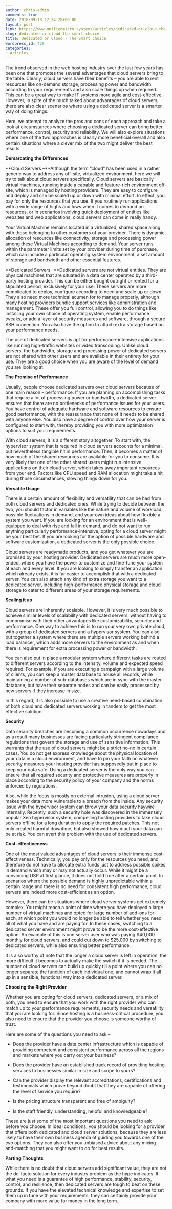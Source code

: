 ```yaml
---
author: chris-admin
comments: true
date: 2018-09-18 12:24:28+00:00
layout: post
link: https://www.unifiedmicro.systems/articles/dedicated-or-cloud-the-smart-choice/
slug: dedicated-or-cloud-the-smart-choice
title: Dedicated or Cloud - The Smart Choice
wordpress_id: 429
categories:
- Articles
---
```


The trend observed in the web hosting industry over the last few years has been one that promotes the several advantages that cloud servers bring to the table. Clearly, cloud servers have their benefits – you are able to rent resources like on-demand storage, processing power and bandwidth according to your requirements and also scale things up when required. This can be a great way to make IT systems more agile and cost-effective. However, in spite of the much talked about advantages of cloud servers, there are also clear scenarios where using a dedicated server is a smarter way of doing things.

Here, we attempt to analyze the pros and cons of each approach and take a look at circumstances where choosing a dedicated server can bring better performance, control, security and reliability. We will also explore situations where one of the two approaches is clearly more beneficial overall and also certain situations where a clever mix of the two might deliver the best results.

**Demarcating the Differences**

**Cloud Servers –**Although the term “cloud” has been used in a rather generic way to address any off-site, virtualized environment, here we will try to talk about cloud servers specifically. Cloud servers are basically virtual machines, running inside a capable and feature-rich environment off-site, which is managed by hosting providers. They are easy to configure and deploy and can be scaled up or down with minimal effort. In effect, you pay for only the resources that you use. If you routinely run applications with a wide range of highs and lows when it comes to demand on resources, or in scenarios involving quick deployment of entities like websites and web applications, cloud servers can come in really handy.

Your Virtual Machine remains located in a virtualized, shared space along with those belonging to other customers of your provider. There is dynamic allocation of resources like connectivity, storage and processing power among these Virtual Machines according to demand. Your server runs within the parameter limits set by your provider during time of purchase, which can include a particular operating system environment, a set amount of storage and bandwidth and other essential features.

**Dedicated Servers -**Dedicated servers are not virtual entities. They are physical machines that are situated in a data center operated by a third-party hosting provider. This can be either bought outright or rented for a stipulated period, exclusively for your use. These servers are more complicated to deploy, configure according to need and scale up or down. They also need more technical acumen for to manage properly, although many hosting providers bundle support services like administration and management. These offer you full control, allowing you to do things like installing your own choice of operating system, enable performance tweaks, or add a layer of security measures and software, through a secure SSH connection. You also have the option to attach extra storage based on your performance needs.

The use of dedicated servers is apt for performance-intensive applications like running high-traffic websites or video transcoding. Unlike cloud servers, the bandwidth, storage and processing power of dedicated servers are not shared with other users and are available in their entirety for your use. They are a good choice when you are aware of the level of demand you are looking at.

**The Promise of Performance**

Usually, people choose dedicated servers over cloud servers because of one main reason – performance. If you are planning on accomplishing tasks that require a lot of processing power or bandwidth, a dedicated server ensures that there are no bottlenecks of performance issues for your users. You have control of adequate hardware and software resources to ensure good performance, with the reassurance that none of it needs to be shared with anyone else. You also have a degree of control over how your server is configured to start with, thereby providing you with more optimization options to suit your requirements.

With cloud servers, it is a different story altogether. To start with, the hypervisor system that is required in cloud servers accounts for a minimal, but nevertheless tangible hit in performance. Then, it becomes a matter of how much of the shared resources are available for you to consume. It is very likely that one of the other shared users might run intensive applications on their cloud server, which takes away important resources from your end. Factors like CPU speed and RAM allocation might take a hit during those circumstances, slowing things down for you.

**Versatile Usage**

There is a certain amount of flexibility and versatility that can be had from both cloud servers and dedicated ones. While trying to decide between the two, you should factor in variables like the nature and volume of workload, possible fluctuations in demand, and your own ideas about how flexible a system you want. If you are looking for an environment that is well-equipped to deal with rise and fall in demand, and do not want to run anything particularly performance-intensive, opting for a cloud server might be your best bet. If you are looking for the option of possible hardware and software customization, a dedicated server is the only possible choice.

Cloud servers are readymade products, and you get whatever you are promised by your hosting provider. Dedicated servers are much more open-ended, where you have the power to customize and fine-tune your system at each and every level. If you are looking to simply transfer an application which already exists, it is far easier to accomplish that with a dedicated server. You can also attach any kind of extra storage you want to a dedicated server, including high-performance physical storage and cloud storage to cater to different areas of your storage requirements.

**Scaling it up**

Cloud servers are inherently scalable. However, it is very much possible to achieve similar levels of scalability with dedicated servers, without having to compromise with their other advantages like customizability, security and performance. One way to achieve this is to run your very own private cloud, with a group of dedicated servers and a hypervisor system. You can also put together a system where there are multiple servers working behind a load balancer, which adds more servers to the environment as and when there is requirement for extra processing power or bandwidth.

You can also put in place a modular system where different tasks are routed to different servers according to the intensity, volume and expected speed required. For example, if you are executing a campaign with a large volume of clients, you can keep a master database to house all records, while maintaining a number of sub-databases which are in sync with the master database, but have their separate nodes and can be easily processed by new servers if they increase in size.

In this regard, it is also possible to use a creative need-based combination of both cloud and dedicated servers working in tandem to get the most effective solution.

**Security**

Data security breaches are becoming a common occurrence nowadays and as a result many businesses are facing particularly stringent compliance regulations that govern the storage and use of sensitive information. This warrants that the use of cloud servers might be a strict no-no in certain cases. You do not get express knowledge about the physical location of your data in a cloud environment, and have to pin your faith on whatever security measures your hosting provider has supposedly put in place to keep your data safe. Using a dedicated server is the only way you can ensure that all required security and protective measures are properly in place according to the security policy of your company and the norms enforced by regulations.

Also, while the focus is mostly on external intrusion, using a cloud server makes your data more vulnerable to a breach from the inside. Any security issue with the hypervisor system can throw your data security haywire internally. Recently, such a security hole was discovered in the immensely popular Xen hypervisor system, compelling hosting providers to take cloud servers offline for a long duration to apply the required patches. This not only created harmful downtime, but also showed how much your data can be at risk. You can avert this problem with the use of dedicated servers.

**Cost-effectiveness**

One of the most valued advantages of cloud servers is their immense cost-effectiveness. Technically, you pay only for the resources you need, and therefore do not have to allocate extra funds just to address possible spikes in demand which may or may not actually occur. While it might be a convincing USP at first glance, it does not hold true after a certain point. In scenarios where the possible demand is highly unpredictable within a certain range and there is no need for consistent high performance, cloud servers are indeed more cost-efficient as an option.

However, there can be situations where cloud server systems get extremely complex. You might reach a point of time where you have deployed a large number of virtual machines and opted for large number of add-ons for each, at which point you would no longer be able to tell whether you need all of what you have and are paying for. In these cases, switching to a dedicated server environment might prove to be the more cost-effective option. An example of this is one server user who was paying $40,000 monthly for cloud servers, and could cut down to $25,000 by switching to dedicated servers, while also ensuring better performance.

It is also worthy of note that the longer a cloud server is left in operation, the more difficult it becomes to actually make the switch if it is needed. The number of cloud servers can build up quickly till a point where you can no longer separate the function of each individual one, and cannot wrap it all up in a sensible, functional way into a dedicated server.

**Choosing the Right Provider**

Whether you are opting for cloud servers, dedicated servers, or a mix of both, you need to ensure that you work with the right provider who can match up to your performance requirements, security needs and versatility that you are looking for. Since hosting is a business-critical procedure, you also need to ensure that the provider you choose is someone worthy of trust.

Here are some of the questions you need to ask –



 	
  * Does the provider have a data center infrastructure which is capable of providing competent and consistent performance across all the regions and markets where you carry out your business?

 	
  * Does the provider have an established track record of providing hosting services to businesses similar in size and scope to yours?

 	
  * Can the provider display the relevant accreditations, certifications and testimonials which prove beyond doubt that they are capable of offering the level of service you require?

 	
  * Is the pricing structure transparent and free of ambiguity?

 	
  * Is the staff friendly, understanding, helpful and knowledgeable?


These are just some of the most important questions you need to ask before you choose. In ideal conditions, you should be looking for a provider that offers both dedicated and cloud server solutions, because they are less likely to have their own business agenda of guiding you towards one of the two options. They can also offer you unbiased advice about any mixing-and-matching that you might want to do for best results.

**Parting Thoughts**

While there is no doubt that cloud servers add significant value, they are not the de-facto solution for every industry problem as the hype indicates. If what you need is a guarantee of high performance, stability, security, control, and resilience, then dedicated servers are tough to beat on these grounds. If you have the elevated technical knowledge and expertise to set them up in tune with your requirements, they can certainly provide your company with more value for money in the long term.
